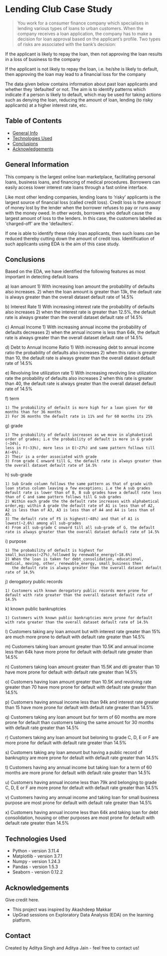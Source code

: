 # Lending Club Case Study
> You work for a consumer finance company which specialises in lending various types of loans to urban customers. When the company receives a loan application, the company has to make a decision for loan approval based on the applicant’s profile. Two types of risks are associated with the bank’s decision:

If the applicant is likely to repay the loan, then not approving the loan results in a loss of business to the company

If the applicant is not likely to repay the loan, i.e. he/she is likely to default, then approving the loan may lead to a financial loss for the company

The data given below contains information about past loan applicants and whether they ‘defaulted’ or not. The aim is to identify patterns which indicate if a person is likely to default, which may be used for taking actions such as denying the loan, reducing the amount of loan, lending (to risky applicants) at a higher interest rate, etc.


## Table of Contents
* [General Info](#general-information)
* [Technologies Used](#technologies-used)
* [Conclusions](#conclusions)
* [Acknowledgements](#acknowledgements)

<!-- You can include any other section that is pertinent to your problem -->

## General Information
This company is the largest online loan marketplace, facilitating personal loans, business loans, and financing of medical procedures. Borrowers can easily access lower interest rate loans through a fast online interface. 

Like most other lending companies, lending loans to ‘risky’ applicants is the largest source of financial loss (called credit loss). Credit loss is the amount of money lost by the lender when the borrower refuses to pay or runs away with the money owed. In other words, borrowers who default cause the largest amount of loss to the lenders. In this case, the customers labelled as 'charged-off' are the 'defaulters'.  

If one is able to identify these risky loan applicants, then such loans can be reduced thereby cutting down the amount of credit loss. Identification of such applicants using EDA is the aim of this case study.

<!-- You don't have to answer all the questions - just the ones relevant to your project. -->

## Conclusions
Based on the EDA, we have identified the following features as most important in detecting default loans

a) loan amount
	1) With increasing loan amount the probability of defaults also increases.
	2) when the loan amount is greater than 13k, the default rate is always greater than the overall dataset default rate of 14.5%
	
b) Interest Rate
	1) With increasing interest rate the probability of defaults also increases
	2) when the interest rate is greater than 12.5%, the default rate is always greater than the overall dataset default rate of 14.5%
	
c) Annual Income
	1) With increasing annual income the probability of defaults decreases
	2) when the annual income is less than 64k, the default rate is always greater than the overall dataset default rate of 14.5%
	

d) Debt to Annual Income Ratio
	1) With increasing debt to annual income ratio the probability of defaults also increases
	2) when this ratio is greater than 10, the default rate is always greater than the overall dataset default rate of 14.5%
	
e) Revolving line utilization rate
	1) With increasing revolving line utilization rate the probability of defaults also increases
	2 when this rate is greater than 40, the default rate is always greater than the overall dataset default rate of 14.5%
	
f) term
   
	1) The probability of default is more high for a loan given for 60 months than for 36 months
	2) For 36 months the default rate is 11% and for 60 months its 25%
	
g) grade
   
    1) The probability of default increases as we move in alphabetical order of grades; i.e the probability of default is more in G grade (~34%),
 	less in F(~33%), more less in E(~27%) and same pattern follows till A(~6%).
	2) Their is a order associated with grade
	3) From grade C onward till G, the default rate is always greater than the overall dataset default rate of 14.5%
	
h) sub-grade

    1) Sub Grade column follows the same pattern as that of grade with loan status column leaving a few exceptions; i.e the A sub grades 
	default rate is lower than of B, B sub grades have a default rate less than of C and same pattern follows till G sub grades
    2) Within each grade the the default rate increases with alphabetical order,eg; within A grade the default rate of A1 is less than of A2,
	A2 is less than of A3, A3 is less than of A4 and A4 is less than of A5.
    3) The default rate of F5 is highest(~48%) and that of A1 is lowest(~2.6%) among all sub-grades
	4) From all sub-grade C onward till all sub-grade of G, the default rate is always greater than the overall dataset default rate of 14.5%
	
i) purpose

    1) The probability of default is highest for small_business(~27%),followed by renewable_energy(~18.6%)
	2) When the loan is taken for debt_consolidation, educational, medical, moving, other, renewable_energy, small_business then
	   the default rate is always greater than the overall dataset default rate of 14.5%
	  
j)  derogatory public records

	1) Customers with known derogatory public records more prone for default with rate greater than the overall dataset default rate of 14.5% 
	
k)  known public bankruptcies

    1) Customers with known public bankruptcies more prone for default with rate greater than the overall dataset default rate of 14.5% 
	
l) Customers taking any loan amount but with interest rate greater than 15% are much more prone to default with default rate greater than 14.5% 

m) Customers taking loan amount greater than 10.5K and annual income less than 64k have more prone for default with default rate greater than 14.5%

n) Customers taking loan amount greater than 15.5K and dti greater than 10 have more prone for default with default rate greater than 14.5%

o) Customers having loan amount greater than 10.5K and revolving rate greater than 70 have more prone for default with default rate greater than 14.5%

p) Customers having annual income less than 94k and interest rate greater than 15 have more prone for default with default rate greater than 14.5%

q) Customers taking any loan amount but for term of 60 months are more prone for default than customers taking the same amount for 30 months
with default rate greater than 14.5%

r) Customers taking any loan amount but beloning to grade C, D, E or F are more prone for default with default rate greater than 14.5%

s) Customers taking any loan amount but having a public record of bankruptcy are more prone for default with default rate greater than 14.5%

t) Customers having any annual income but taking loan for a term of 60 months are more prone for default with default rate greater than 14.5%

u) Customers having annual income less than 79k and belonging to grade C, D, E or F are more prone for default with default rate greater than 14.5%

v) Customers having any annual income and taking loan for small business purpose are most prone for default with default rate greater than 14.5%

x) Customers having annual income less than 64k and taking loan for debt consolidation, housing or other purposes are most prone for default with default rate greater than 14.5%



## Technologies Used
* Python - version 3.11.4
* Matplotlib - version 3.7.1
* Numpy - version 1.24.3
* Pandas - version 1.5.3
* Seaborn - version 0.12.2

<!-- As the libraries versions keep on changing, it is recommended to mention the version of library used in this project -->

## Acknowledgements
Give credit here.
- This project was inspired by Akashdeep Makkar 
- UpGrad sessions on Exploratory Data Analysis (EDA) on the learning platform.



## Contact
Created by Aditya Singh and Aditya Jain - feel free to contact us!

